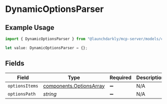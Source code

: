 # DynamicOptionsParser

## Example Usage

```typescript
import { DynamicOptionsParser } from "@launchdarkly/mcp-server/models/components";

let value: DynamicOptionsParser = {};
```

## Fields

| Field                                                              | Type                                                               | Required                                                           | Description                                                        |
| ------------------------------------------------------------------ | ------------------------------------------------------------------ | ------------------------------------------------------------------ | ------------------------------------------------------------------ |
| `optionsItems`                                                     | [components.OptionsArray](../../models/components/optionsarray.md) | :heavy_minus_sign:                                                 | N/A                                                                |
| `optionsPath`                                                      | *string*                                                           | :heavy_minus_sign:                                                 | N/A                                                                |